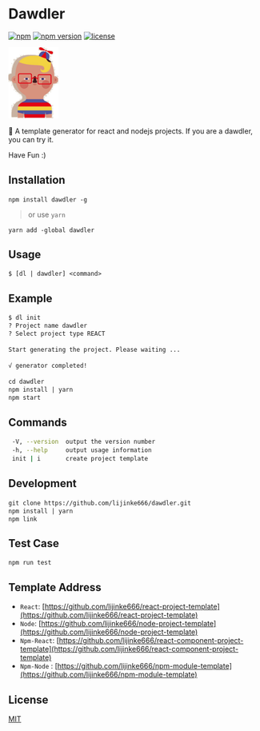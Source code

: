 # Dawdler

[![npm](https://img.shields.io/npm/dm/dawdler.svg?style=flat-square)](https://www.npmjs.com/package/dawdler)
[![npm version](https://img.shields.io/npm/v/dawdler.svg?style=flat-square)](https://badge.fury.io/js/dawdler)
[![license](https://img.shields.io/github/license/mashape/apistatus.svg?style=flat-square)](https://www.npmjs.com/package/dawdler)

<img src="https://github.com/lijinke666/dawdler/blob/master/logo.png" width="100"/>

:boy: A template generator for react and nodejs projects. If you are a dawdler, you can try it.

Have Fun :)

## Installation

```
npm install dawdler -g
```

> or use `yarn`

```
yarn add -global dawdler
```

## Usage

```
$ [dl | dawdler] <command>
```

## Example

```
$ dl init
? Project name dawdler
? Select project type REACT

Start generating the project. Please waiting ...

√ generator completed!

cd dawdler
npm install | yarn
npm start
```

## Commands

```bash
 -V, --version  output the version number
 -h, --help     output usage information
 init | i       create project template
```

## Development

```
git clone https://github.com/lijinke666/dawdler.git
npm install | yarn
npm link
```

## Test Case

```
npm run test
```

## Template Address

* `React`: [https://github.com/lijinke666/react-project-template](https://github.com/lijinke666/react-project-template)
* `Node`: [https://github.com/lijinke666/node-project-template](https://github.com/lijinke666/node-project-template)
* `Npm-React`: [https://github.com/lijinke666/react-component-project-template](https://github.com/lijinke666/react-component-project-template)
* `Npm-Node` : [https://github.com/lijinke666/npm-module-template](https://github.com/lijinke666/npm-module-template)

## License

[MIT](https://github.com/lijinke666/dawdler/blob/master/LICENCE)
